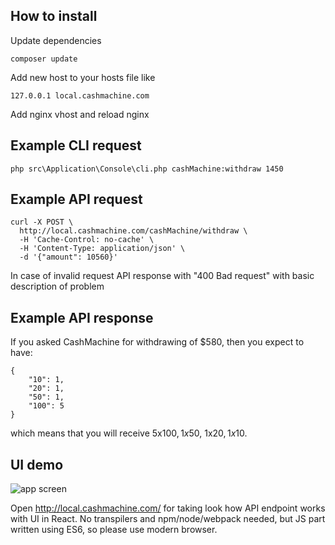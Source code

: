 ## How to install
Update dependencies
```
composer update
```

Add new host to your hosts file like
```
127.0.0.1 local.cashmachine.com
```

Add nginx vhost and reload nginx

## Example CLI request
```
php src\Application\Console\cli.php cashMachine:withdraw 1450
```

## Example API request 
``` 
curl -X POST \
  http://local.cashmachine.com/cashMachine/withdraw \
  -H 'Cache-Control: no-cache' \
  -H 'Content-Type: application/json' \
  -d '{"amount": 10560}'
```
In case of invalid request API response with "400 Bad request" with basic description of problem

## Example API response
If you asked CashMachine for withdrawing of $580, then you expect to have:
```
{
    "10": 1,
    "20": 1,
    "50": 1,
    "100": 5
}
```
which means that you will receive 5x$100, 1x$50, 1x$20, 1x$10.

## UI demo

![app screen](https://habrastorage.org/webt/eb/j8/1q/ebj81qdnrxfrhvytczpudplqqb4.png)

Open http://local.cashmachine.com/ for taking look how API endpoint works with UI in React. 
No transpilers and npm/node/webpack needed, but JS part written using ES6, so please use modern browser.